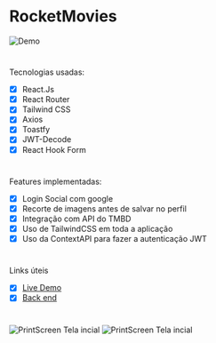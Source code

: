 # RocketMovies

![Demo](https://i.imgur.com/c63b35n.gif)

#

Tecnologias usadas: 
- [x] React.Js
- [x] React Router
- [x] Tailwind CSS
- [x] Axios
- [x] Toastfy
- [x] JWT-Decode
- [x] React Hook Form
  
#

Features implementadas:
- [x] Login Social com google
- [x] Recorte de imagens antes de salvar no perfil
- [x] Integração com API do TMBD
- [x] Uso de TailwindCSS em toda a aplicação
- [x] Uso da ContextAPI para fazer a autenticação JWT

 #

 Links úteis
- [x] [Live Demo](https://rocketmovie-bsmp.netlify.app)
- [x] [Back end](https://github.com/btsmp/RocketMovies-Server)

#

![PrintScreen Tela incial](https://i.imgur.com/fPVojnN.png)
![PrintScreen Tela incial](https://i.imgur.com/PMCp7T8.png)
